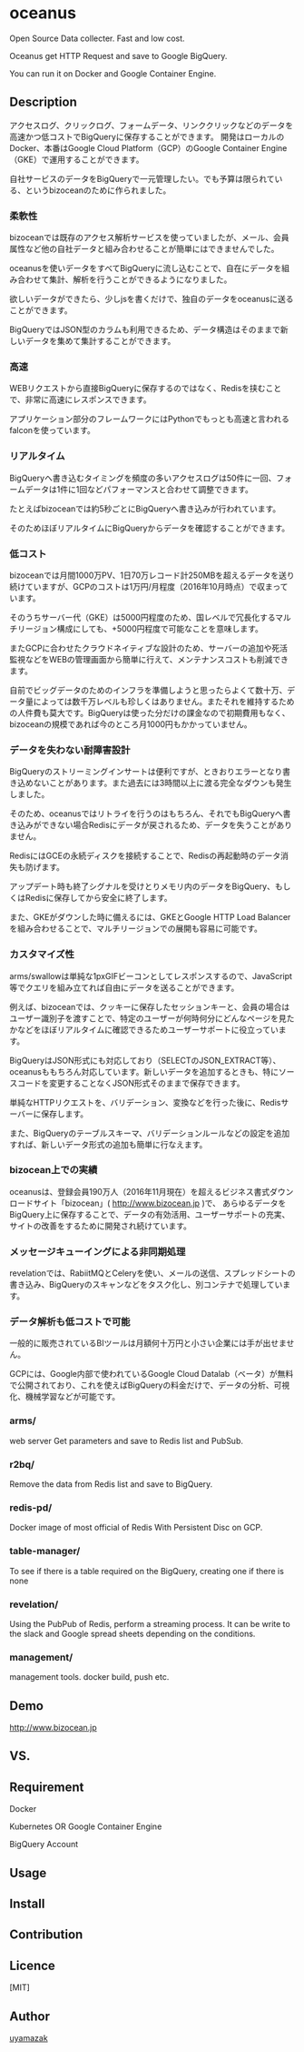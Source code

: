 oceanus
========

Open Source Data collecter. Fast and low cost.

Oceanus get HTTP Request and save to Google BigQuery.

You can run it on Docker and Google Container Engine.

## Description
アクセスログ、クリックログ、フォームデータ、リンククリックなどのデータを高速かつ低コストでBigQueryに保存することができます。
開発はローカルのDocker、本番はGoogle Cloud Platform（GCP）のGoogle Container Engine（GKE）で運用することができます。

自社サービスのデータをBigQueryで一元管理したい。でも予算は限られている、というbizoceanのために作られました。

### 柔軟性
bizoceanでは既存のアクセス解析サービスを使っていましたが、メール、会員属性など他の自社データと組み合わせることが簡単にはできませんでした。

oceanusを使いデータをすべてBigQueryに流し込むことで、自在にデータを組み合わせて集計、解析を行うことができるようになりました。

欲しいデータができたら、少しjsを書くだけで、独自のデータをoceanusに送ることができます。

BigQueryではJSON型のカラムも利用できるため、データ構造はそのままで新しいデータを集めて集計することができます。

### 高速
WEBリクエストから直接BigQueryに保存するのではなく、Redisを挟むことで、非常に高速にレスポンスできます。

アプリケーション部分のフレームワークにはPythonでもっとも高速と言われるfalconを使っています。

### リアルタイム
BigQueryへ書き込むタイミングを頻度の多いアクセスログは50件に一回、フォームデータは1件に1回などパフォーマンスと合わせて調整できます。

たとえばbizoceanでは約5秒ごとにBigQueryへ書き込みが行われています。

そのためほぼリアルタイムにBigQueryからデータを確認することができます。


### 低コスト
bizoceanでは月間1000万PV、1日70万レコード計250MBを超えるデータを送り続けていますが、GCPのコストは1万円/月程度（2016年10月時点）で収まっています。

そのうちサーバー代（GKE）は5000円程度のため、国レベルで冗長化するマルチリージョン構成にしても、+5000円程度で可能なことを意味します。

またGCPに合わせたクラウドネイティブな設計のため、サーバーの追加や死活監視などをWEBの管理画面から簡単に行えて、メンテナンスコストも削減できます。

自前でビッグデータのためのインフラを準備しようと思ったらよくて数十万、データ量によっては数千万レベルも珍しくはありません。またそれを維持するための人件費も莫大です。BigQueryは使った分だけの課金なので初期費用もなく、bizoceanの規模であれば今のところ月1000円もかかっていません。

### データを失わない耐障害設計
BigQueryのストリーミングインサートは便利ですが、ときおりエラーとなり書き込めないことがあります。また過去には3時間以上に渡る完全なダウンも発生しました。

そのため、oceanusではリトライを行うのはもちろん、それでもBigQueryへ書き込みができない場合Redisにデータが戻されるため、データを失うことがありません。

RedisにはGCEの永続ディスクを接続することで、Redisの再起動時のデータ消失も防げます。

アップデート時も終了シグナルを受けとりメモリ内のデータをBigQuery、もしくはRedisに保存してから安全に終了します。

また、GKEがダウンした時に備えるには、GKEとGoogle HTTP Load Balancerを組み合わせることで、マルチリージョンでの展開も容易に可能です。

### カスタマイズ性
arms/swallowは単純な1pxGIFビーコンとしてレスポンスするので、JavaScript等でクエリを組み立てれば自由にデータを送ることができます。

例えば、bizoceanでは、クッキーに保存したセッションキーと、会員の場合はユーザー識別子を渡すことで、特定のユーザーが何時何分にどんなページを見たかなどをほぼリアルタイムに確認できるためユーザーサポートに役立っています。

BigQueryはJSON形式にも対応しており（SELECTのJSON_EXTRACT等）、oceanusももちろん対応しています。新しいデータを追加するときも、特にソースコードを変更することなくJSON形式そのままで保存できます。

単純なHTTPリクエストを、バリデーション、変換などを行った後に、Redisサーバーに保存します。

また、BigQueryのテーブルスキーマ、バリデーションルールなどの設定を追加すれば、新しいデータ形式の追加も簡単に行なえます。

### bizocean上での実績
oceanusは、登録会員190万人（2016年11月現在）を超えるビジネス書式ダウンロードサイト「bizocean」( http://www.bizocean.jp )で、
あらゆるデータをBigQuery上に保存することで、データの有効活用、ユーザーサポートの充実、サイトの改善をするために開発され続けています。

### メッセージキューイングによる非同期処理
revelationでは、RabiitMQとCeleryを使い、メールの送信、スプレッドシートの書き込み、BigQueryのスキャンなどをタスク化し、別コンテナで処理しています。

### データ解析も低コストで可能
一般的に販売されているBIツールは月額何十万円と小さい企業には手が出せません。

GCPには、Google内部で使われているGoogle Cloud Datalab（ベータ）が無料で公開されており、これを使えばBigQueryの料金だけで、データの分析、可視化、機械学習などが可能です。

### arms/
web server
Get parameters and save to Redis list and PubSub.

### r2bq/
Remove the data from Redis list and save to BigQuery.

### redis-pd/
Docker image of most official of Redis With Persistent Disc on GCP.

### table-manager/
To see if there is a table required on the BigQuery, creating one if there is none

### revelation/
Using the PubPub of Redis, perform a streaming process.
It can be write to the slack and Google spread sheets depending on the conditions.

### management/
management tools. docker build, push etc.

## Demo
http://www.bizocean.jp

## VS.

## Requirement

Docker

Kubernetes OR Google Container Engine

BigQuery Account

## Usage


## Install


## Contribution


## Licence

[MIT]

## Author

[uyamazak](http://uyamazak.hatenablog.com/)

